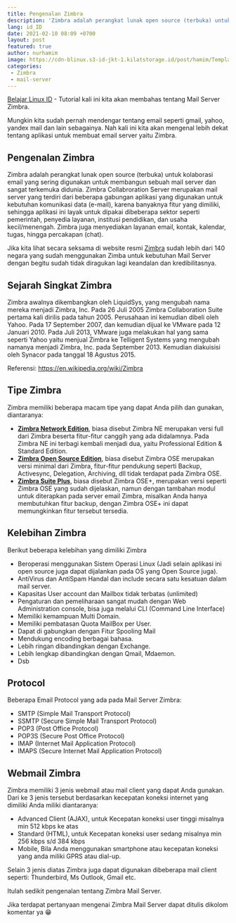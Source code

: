 ```yaml
---
title: Pengenalan Zimbra
description: 'Zimbra adalah perangkat lunak open source (terbuka) untuk kolaborasi email yang sering digunakan untuk membangun sebuah mail server dan sangat terkemuka didunia.'
lang: id_ID
date: 2021-02-10 08:09 +0700
layout: post
featured: true
author: nurhamim
image: https://cdn-blinux.s3-id-jkt-1.kilatstorage.id/post/hamim/Template-Zimbra.png
categories:
 - Zimbra
 - mail-server
---
```


[Belajar Linux ID](https://belajarlinux.id) - Tutorial kali ini kita akan membahas tentang Mail Server Zimbra. 

Mungkin kita sudah pernah mendengar tentang email seperti gmail, yahoo, yandex mail dan lain sebagainya. Nah kali ini kita akan mengenal lebih dekat tentang aplikasi untuk membuat email server yaitu Zimbra. 

## Pengenalan Zimbra

Zimbra adalah perangkat lunak open source (terbuka) untuk kolaborasi email yang sering digunakan untuk membangun sebuah mail server dan sangat terkemuka didunia. Zimbra  Collabroration  Server  merupakan  mail  server yang   terdiri   dari   beberapa   gabungan   aplikasi   yang digunakan  untuk  kebutuhan  komunikasi  data  (e-mail), karena banyaknya fitur  yang dimiliki, sehingga aplikasi ini layak untuk dipakai dibeberapa sektor seperti pemerintah, penyedia layanan, institusi pendidikan, dan usaha  kecil/menengah. Zimbra juga menyediakan layanan email, kontak,  kalendar, tugas, hingga percakapan (chat).

Jika kita lihat secara seksama di website resmi [Zimbra](zimbra.com) sudah lebih dari 140 negara yang sudah menggunakan Zimba untuk kebutuhan Mail Server dengan begitu sudah tidak diragukan lagi keandalan dan kredibilitasnya. 

## Sejarah Singkat Zimbra

Zimbra awalnya dikembangkan oleh LiquidSys, yang mengubah nama mereka menjadi Zimbra, Inc. Pada 26 Juli 2005 Zimbra Collaboration Suite pertama kali dirilis pada tahun 2005. Perusahaan ini kemudian dibeli oleh Yahoo. Pada 17 September 2007, dan kemudian dijual ke VMware pada 12 Januari 2010. Pada Juli 2013, VMware juga melakukan hal yang sama seperti Yahoo yaitu menjual Zimbra ke Telligent Systems yang mengubah namanya menjadi Zimbra, Inc. pada September 2013. Kemudian diakuisisi oleh Synacor pada tanggal 18 Agustus 2015.

Referensi: https://en.wikipedia.org/wiki/Zimbra

## Tipe Zimbra

Zimbra memiliki beberapa macam tipe yang dapat Anda pilih dan gunakan, diantaranya: 

- **[Zimbra Network Edition](https://www.zimbra.com/email-server-software/product-edition-comparison/)**, biasa disebut Zimbra NE merupakan versi full dari Zimbra beserta fitur-fitur canggih yang ada  didalamnya. Pada Zimbra NE ini terbagi kembali menjadi dua, yaitu  Professional Edition & Standard Edition.
- **[Zimbra Open Source Edition](https://www.zimbra.com/open-source-email-overview/)**, biasa disebut Zimbra OSE merupakan versi minimal dari Zimbra, fitur-fitur  pendukung seperti Backup, Activesync, Delegation, Archiving, dll tidak  terdapat pada Zimbra OSE. 
- **[Zimbra Suite Plus](https://www.zimbra.com/zimbra-suite-plus/)**, biasa disebut Zimbra OSE+, merupakan versi seperti Zimbra OSE yang sudah  dijelaskan, namun dengan tambahan modul untuk diterapkan pada server email Zimbra, misalkan Anda hanya membutuhkan  fitur backup, dengan Zimbra OSE+ ini dapat memungkinkan fitur tersebut  tersedia.

## Kelebihan Zimbra

Berikut beberapa kelebihan yang dimiliki Zimbra

- Beroperasi menggunakan Sistem Operasi Linux (Jadi selain aplikasi ini open source juga dapat dijalankan pada OS yang Open Source juga).
- AntiVirus dan AntiSpam Handal dan include secara satu kesatuan dalam mail server.
- Kapasitas User account dan Mailbox tidak terbatas (unlimited)
- Pengaturan dan pemeliharaan sangat mudah dengan Web Administration console, bisa juga melalui CLI (Command Line Interface)
- Memiliki kemampuan Multi Domain.
- Memiliki pembatasan Quota MailBox per User.
- Dapat di gabungkan dengan Fitur Spooling Mail
- Mendukung encoding berbagai bahasa.
- Lebih ringan dibandingkan dengan Exchange.
- Lebih lengkap dibandingkan dengan Qmail, Mdaemon. 
- Dsb

## Protocol

Beberapa Email Protocol yang ada pada Mail Server Zimbra:

- SMTP (Simple Mail Transport Protocol)
- SSMTP (Secure Simple Mail Transport Protocol)
- POP3 (Post Office Protocol)
- POP3S (Secure Post Office Protocol)
- IMAP (Internet Mail Application Protocol)
- IMAPS (Secure Internet Mail Application Protocol)

## Webmail Zimbra

Zimbra memiliki 3 jenis webmail atau mail client yang dapat Anda gunakan. Dari ke 3 jenis tersebut berdasarkan kecepatan koneksi internet yang dimiliki Anda miliki diantaranya: 

- Advanced Client (AJAX), untuk Kecepatan koneksi user tinggi misalnya min 512 kbps ke atas
- Standard (HTML), untuk Kecepatan koneksi user sedang misalnya min 256 kbps s/d 384 kbps
- Mobile, Bila Anda menggunakan smartphone atau kecepatan koneksi yang anda miliki GPRS atau dial-up. 

Selain 3 jenis diatas Zimbra juga dapat digunakan dibeberapa mail client seperti: Thunderbird, Ms Outlook, Gmail etc. 

Itulah sedikit pengenalan tentang Zimbra Mail Server. 

Jika terdapat pertanyaan mengenai Zimbra Mail Server dapat ditulis dikolom komentar ya 😁